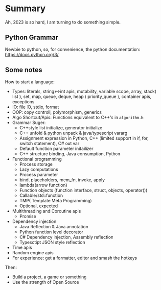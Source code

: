 # Summary

Ah, 2023 is so hard, I am turning to do something simple.

## Python Grammar

Newbie to python, so, for convenience, the python documentation:
<https://docs.python.org/3/>

## Some notes

How to start a language:

- Types: literals, string<->int apis, mutability, variable scope, array, stack( list ), set, map, queue, deque, heap ( priority_queue ), container apis, exceptions
- IO: file IO, stdio, format
- OOP: copy controll, polymorphism, generics
- Algo Shortcut/Apis: Functions equivalent to C++'s in `algorithm.h`
- Grammar Suger:
  - C++style list initialize, generator initialize
  - C++ unfold & python unpack & java/typescript vararg
  - Assignment expression in Python, C++ (limited support in if, for, switch statement), C# out var
  - Default function parameter initailizer
  - C++ structure binding, Java consumption, Python  
- Functional programming
  - Process storage
  - Lazy computations
  - Process parameter
  - bind, placeholders, mem_fn, invoke, apply
  - lambda(arrow function)
  - Function objects (function interface, struct, objects, operator())
  - Callable/std::function
  - TMP( Template Meta Programming)
  - Optional, expected
- Multithreading and Coroutine apis
  - Promise
- Dependency injection
  - Java Reflection & Java annotation
  - Python function level decorator
  - C# Dependency injection, Assembly reflection
  - Typesctipt JSON style reflection 
- Time apis
- Random engine apis
- For experience: get a formatter, editor and smash the hotkeys

Then:

- Build a project, a game or something
- Use the strength of Open Source
